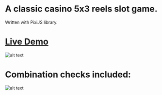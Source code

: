 # A classic casino 5x3 reels slot game.


Written with PixiJS library.

# [Live Demo](https://markof94.github.io/Test-Game/bin/index.html)


![alt text](https://i.imgur.com/zpmLMUU.png)

# Combination checks included:

![alt text](https://i.imgur.com/lg6fjYr.png)
